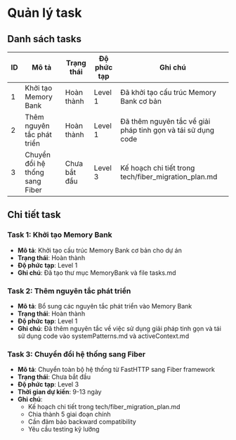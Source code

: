 # Quản lý task

## Danh sách tasks 

| ID | Mô tả | Trạng thái | Độ phức tạp | Ghi chú |
|----|-------|------------|-------------|---------|
| 1  | Khởi tạo Memory Bank | Hoàn thành | Level 1 | Đã khởi tạo cấu trúc Memory Bank cơ bản |
| 2  | Thêm nguyên tắc phát triển | Hoàn thành | Level 1 | Đã thêm nguyên tắc về giải pháp tinh gọn và tái sử dụng code |
| 3  | Chuyển đổi hệ thống sang Fiber | Chưa bắt đầu | Level 3 | Kế hoạch chi tiết trong tech/fiber_migration_plan.md |

## Chi tiết task

### Task 1: Khởi tạo Memory Bank
- **Mô tả**: Khởi tạo cấu trúc Memory Bank cơ bản cho dự án
- **Trạng thái**: Hoàn thành
- **Độ phức tạp**: Level 1
- **Ghi chú**: Đã tạo thư mục MemoryBank và file tasks.md 

### Task 2: Thêm nguyên tắc phát triển
- **Mô tả**: Bổ sung các nguyên tắc phát triển vào Memory Bank
- **Trạng thái**: Hoàn thành
- **Độ phức tạp**: Level 1
- **Ghi chú**: Đã thêm nguyên tắc về việc sử dụng giải pháp tinh gọn và tái sử dụng code vào systemPatterns.md và activeContext.md 

### Task 3: Chuyển đổi hệ thống sang Fiber
- **Mô tả**: Chuyển toàn bộ hệ thống từ FastHTTP sang Fiber framework
- **Trạng thái**: Chưa bắt đầu
- **Độ phức tạp**: Level 3
- **Thời gian dự kiến**: 9-13 ngày
- **Ghi chú**: 
  - Kế hoạch chi tiết trong tech/fiber_migration_plan.md
  - Chia thành 5 giai đoạn chính
  - Cần đảm bảo backward compatibility
  - Yêu cầu testing kỹ lưỡng 